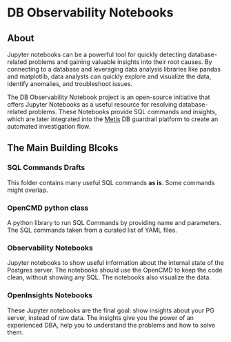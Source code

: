 # DB Observability Notebooks
## About
Jupyter notebooks can be a powerful tool for quickly detecting database-related problems and gaining valuable insights into their root causes. By connecting to a database and leveraging data analysis libraries like pandas and matplotlib, data analysts can quickly explore and visualize the data, identify anomalies, and troubleshoot issues.

The DB Observability Notebook project is an open-source initiative that offers Jupyter Notebooks as a useful resource for resolving database-related problems. These Notebooks provide SQL commands and insights, which are later integrated into the [Metis](https://www.metisdata.io/) DB guardrail platform to create an automated investigation flow.

## The Main Building Blcoks
### SQL Commands Drafts
This folder contains many useful SQL commands **as is**. Some commands might overlap. 

### OpenCMD python class
A python library to run SQL Commands by providing name and parameters. The SQL commands taken from a curated list of YAML files. 

### Observability Notebooks
Jupyter notebooks to show useful information about the internal state of the Postgres server. 
The notebooks should use the OpenCMD to keep the code clean, without showing any SQL. 
The notebooks also visualize the data. 

### OpenInsights Notebooks
These Jupyter notebooks are the final goal: show insights about your PG server, instead of raw data. The insights give you the power of an experienced DBA, help you to understand the problems and how to solve them. 
